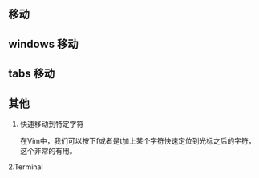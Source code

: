 
## 移动
## windows 移动
## tabs 移动
## 其他
1. 快速移动到特定字符

   在Vim中，我们可以按下f或者是t加上某个字符快速定位到光标之后的字符，这个非常的有用。

2.Terminal
